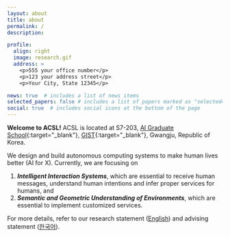 ```yaml
---
layout: about
title: about
permalink: /
description: 

profile:
  align: right
  image: research.gif
  address: >
    <p>555 your office number</p>
    <p>123 your address street</p>
    <p>Your City, State 12345</p>

news: true  # includes a list of news items
selected_papers: false # includes a list of papers marked as "selected={true}"
social: true  # includes social icons at the bottom of the page
---
```


**Welcome to ACSL!** ACSL is located at S7-203, [AI Graduate School](https://ai.gist.ac.kr){:target="\_blank"}, [GIST](https://www.gist.ac.kr/){:target="\_blank"}, Gwangju, Republic of Korea.

We design and build autonomous computing systems to make human lives better (AI for X). Currently, we are focusing on
1. ***Intelligent Interaction Systems***, which are essential to receive human messages, understand human intentions and infer proper services for humans, and
2. ***Semantic and Geometric Understanding of Environments***, which are essential to implement customized services.

For more details, refer to our research statement ([English](blog/2021/research-eng/)) and advising statement ([한국어](blog/2021/advising-kor/)).